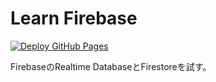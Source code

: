 # Learn Firebase
[![Deploy GitHub Pages](https://github.com/windchime-yk/learn-firebase/workflows/Deploy%20GitHub%20Pages/badge.svg)](https://github.com/windchime-yk/learn-firebase/actions?query=workflow%3A%22Deploy+GitHub+Pages%22)

FirebaseのRealtime DatabaseとFirestoreを試す。